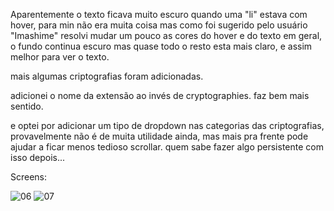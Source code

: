 Aparentemente o texto ficava muito escuro quando uma "li" estava com hover, para min não era muita coisa mas como foi sugerido pelo  usuário "Imashime" resolvi mudar um pouco as cores do hover e do texto em geral, o fundo continua escuro mas quase todo o resto esta mais claro, e assim melhor para ver o texto.

mais algumas criptografias foram adicionadas.

adicionei o nome da extensão ao invés de cryptographies. faz bem mais sentido.

e optei por adicionar um tipo de dropdown nas categorias das criptografias, provavelmente não é de muita utilidade ainda, mas mais pra frente pode ajudar a ficar menos tedioso scrollar.
quem sabe fazer algo persistente com isso depois... 

Screens:

![06](https://cloud.githubusercontent.com/assets/18449661/24208977/c05647f6-0f03-11e7-8537-d9bf7d3ca792.png)
![07](https://cloud.githubusercontent.com/assets/18449661/24208976/c051d338-0f03-11e7-93a7-5569e3e2ae1e.png)

